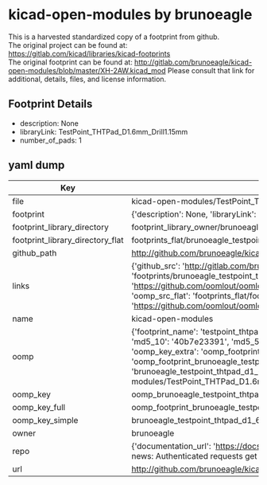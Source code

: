 # kicad-open-modules by brunoeagle  
This is a harvested standardized copy of a footprint from github.  
The original project can be found at:  
https://gitlab.com/kicad/libraries/kicad-footprints  
The original footprint can be found at:
http://gitlab.com/brunoeagle/kicad-open-modules/blob/master/XH-2AW.kicad_mod
Please consult that link for additional, details, files, and license information.  
## Footprint Details
* description: None  
* libraryLink: TestPoint_THTPad_D1.6mm_Drill1.15mm  
* number_of_pads: 1  
## yaml dump  
| Key | Value |  
| --- | --- |  
| file | kicad-open-modules/TestPoint_THTPad_D1.6mm_Drill1.15mm.kicad_mod |  
| footprint | {'description': None, 'libraryLink': 'TestPoint_THTPad_D1.6mm_Drill1.15mm', 'number_of_pads': 1} |  
| footprint_library_directory | footprint_library_owner/brunoeagle_kicad-open-modules |  
| footprint_library_directory_flat | footprints_flat/brunoeagle_testpoint_thtpad_d1_6mm_drill1_15mm_testpoint_thtpad_d1_6mm_drill1_15mm/working |  
| github_path | http://github.com/brunoeagle/kicad-open-modules/blob/master/TestPoint_THTPad_D1.6mm_Drill1.15mm.kicad_mod |  
| links | {'github_src': 'http://gitlab.com/brunoeagle/kicad-open-modules/blob/master/XH-2AW.kicad_mod', 'github_src_repo': 'https://gitlab.com/kicad/libraries/kicad-footprints', 'oomp_bot': 'footprints/brunoeagle_testpoint_thtpad_d1_6mm_drill1_15mm_testpoint_thtpad_d1_6mm_drill1_15mm/working', 'oomp_bot_github': 'https://github.com/oomlout/oomlout_oomp_footprint_bot/tree/main/footprints/brunoeagle_testpoint_thtpad_d1_6mm_drill1_15mm_testpoint_thtpad_d1_6mm_drill1_15mm/working', 'oomp_src_flat': 'footprints_flat/footprints_flat/brunoeagle_testpoint_thtpad_d1_6mm_drill1_15mm_testpoint_thtpad_d1_6mm_drill1_15mm/working', 'oomp_src_flat_github': 'https://github.com/oomlout/oomlout_oomp_footprint_src/tree/main/footprints_flat/brunoeagle_testpoint_thtpad_d1_6mm_drill1_15mm_testpoint_thtpad_d1_6mm_drill1_15mm/working'} |  
| name | kicad-open-modules |  
| oomp | {'footprint_name': 'testpoint_thtpad_d1_6mm_drill1_15mm', 'library_name': 'testpoint_thtpad_d1_6mm_drill1_15mm_kicad_mod', 'md5': '40b7e2339116210aa815c126d1ba31a8', 'md5_10': '40b7e23391', 'md5_5': '40b7e', 'md5_6': '40b7e2', 'oomp_key': 'oomp_brunoeagle_testpoint_thtpad_d1_6mm_drill1_15mm_testpoint_thtpad_d1_6mm_drill1_15mm', 'oomp_key_extra': 'oomp_footprint_brunoeagle_testpoint_thtpad_d1_6mm_drill1_15mm_testpoint_thtpad_d1_6mm_drill1_15mm', 'oomp_key_full': 'oomp_footprint_brunoeagle_testpoint_thtpad_d1_6mm_drill1_15mm_testpoint_thtpad_d1_6mm_drill1_15mm_40b7e2', 'oomp_key_simple': 'brunoeagle_testpoint_thtpad_d1_6mm_drill1_15mm_testpoint_thtpad_d1_6mm_drill1_15mm', 'original_filename': 'kicad-open-modules/TestPoint_THTPad_D1.6mm_Drill1.15mm.kicad_mod', 'owner_name': 'brunoeagle'} |  
| oomp_key | oomp_brunoeagle_testpoint_thtpad_d1_6mm_drill1_15mm_testpoint_thtpad_d1_6mm_drill1_15mm |  
| oomp_key_full | oomp_footprint_brunoeagle_testpoint_thtpad_d1_6mm_drill1_15mm_testpoint_thtpad_d1_6mm_drill1_15mm |  
| oomp_key_simple | brunoeagle_testpoint_thtpad_d1_6mm_drill1_15mm_testpoint_thtpad_d1_6mm_drill1_15mm |  
| owner | brunoeagle |  
| repo | {'documentation_url': 'https://docs.github.com/rest/overview/resources-in-the-rest-api#rate-limiting', 'message': "API rate limit exceeded for 84.66.173.59. (But here's the good news: Authenticated requests get a higher rate limit. Check out the documentation for more details.)"} |  
| url | http://github.com/brunoeagle/kicad-open-modules |  

